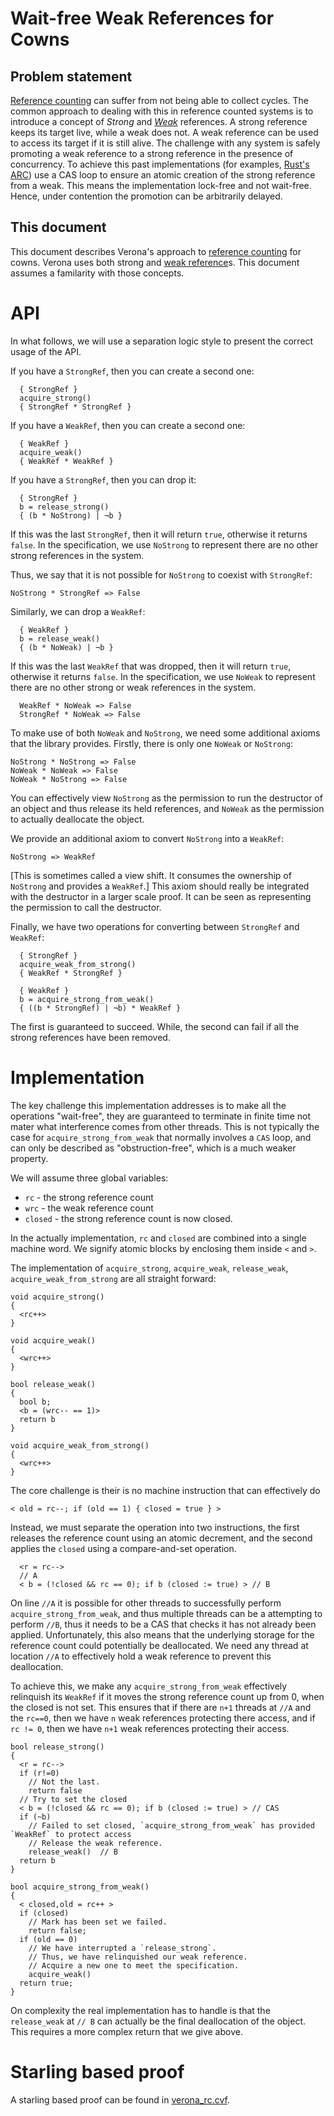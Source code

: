 # Wait-free Weak References for Cowns

## Problem statement

[Reference counting](https://en.wikipedia.org/wiki/Reference_counting) can suffer from not being able to collect cycles.
The common approach to dealing with this in reference counted systems is to introduce a concept of *Strong* and *[Weak](https://en.wikipedia.org/wiki/Weak_reference)* references.
A strong reference keeps its target live, while a weak does not.
A weak reference can be used to access its target if it is still alive.
The challenge with any system is safely promoting a weak reference to a strong reference in the presence of concurrency.
To achieve this past implementations (for examples, [Rust's ARC](https://doc.rust-lang.org/src/alloc/sync.rs.html#1979)) use a CAS loop to ensure an atomic creation of the strong reference from a weak. 
This means the implementation lock-free and not wait-free. 
Hence, under contention the promotion can be arbitrarily delayed. 

## This document

This document describes Verona's approach to [reference counting](https://en.wikipedia.org/wiki/Reference_counting) for cowns.
Verona uses both strong and [weak reference](https://en.wikipedia.org/wiki/Weak_reference)s.
This document assumes a familarity with those concepts.  



# API

In what follows, we will use a separation logic style to present the correct usage of the API. 

If you have a `StrongRef`, then you can create a second one:
```
  { StrongRef }
  acquire_strong()
  { StrongRef * StrongRef }
```

If you have a `WeakRef`, then you can create a second one:
```
  { WeakRef }
  acquire_weak()
  { WeakRef * WeakRef }
```

If you have a `StrongRef`, then you can drop it:
```
  { StrongRef }
  b = release_strong()
  { (b * NoStrong) | ¬b }
```
If this was the last `StrongRef`, then it will return `true`, otherwise it returns `false`. In the specification, we use `NoStrong` to represent there are no other strong references in the system.

Thus, we say that it is not possible for `NoStrong` to coexist with `StrongRef`:
```
NoStrong * StrongRef => False
```

Similarly, we can drop a `WeakRef`:
```
  { WeakRef }
  b = release_weak() 
  { (b * NoWeak) | ¬b }
```
If this was the last `WeakRef` that was dropped, then it will return `true`, otherwise it returns `false`.  In the specification, we use `NoWeak` to represent there are no other strong or weak references in the system.
```
  WeakRef * NoWeak => False
  StrongRef * NoWeak => False
```

To make use of both `NoWeak` and `NoStrong`, we need some additional axioms that the library provides. Firstly, there is only one `NoWeak` or `NoStrong`:
```
NoStrong * NoStrong => False
NoWeak * NoWeak => False
NoWeak * NoStrong => False
```
You can effectively view `NoStrong` as the permission to run the destructor of an object and thus release its held references, and `NoWeak` as the permission to actually deallocate the object.

We provide an additional axiom to convert `NoStrong` into a `WeakRef`:
```
NoStrong => WeakRef
```
[This is sometimes called a view shift.  It consumes the ownership of `NoStrong` and provides a `WeakRef`.]
This axiom should really be integrated with the destructor in a larger scale proof.  It can be seen as representing the permission to call the destructor.


Finally, we have two operations for converting between `StrongRef` and `WeakRef`:
```
  { StrongRef }
  acquire_weak_from_strong()
  { WeakRef * StrongRef }

  { WeakRef }
  b = acquire_strong_from_weak()
  { ((b * StrongRef) | ¬b) * WeakRef }
```
The first is guaranteed to succeed. While, the second can fail if all the strong references have been removed. 

# Implementation

The key challenge this implementation addresses is to make all the operations "wait-free", they are guaranteed to terminate in finite time not mater what interference comes from other threads.
This is not typically the case for `acquire_strong_from_weak` that normally involves a `CAS` loop, and can only be described as "obstruction-free", which is a much weaker property. 

We will assume three global variables:
* `rc` - the strong reference count
* `wrc` - the weak reference count
* `closed` - the strong reference count is now closed.

In the actually implementation, `rc` and `closed` are combined into a single machine word.
We signify atomic blocks by enclosing them inside `<` and `>`.

The implementation of `acquire_strong`, `acquire_weak`, `release_weak`, `acquire_weak_from_strong` are all straight forward:

```
void acquire_strong()
{
  <rc++>
}

void acquire_weak()
{
  <wrc++>
}

bool release_weak()
{
  bool b;
  <b = (wrc-- == 1)>
  return b
}

void acquire_weak_from_strong()
{
  <wrc++>
}
```

The core challenge is their is no machine instruction that can effectively do
```
< old = rc--; if (old == 1) { closed = true } >
```
Instead, we must separate the operation into two instructions, the first releases the reference count using an atomic decrement, and the second
applies the `closed` using a compare-and-set operation.  
```
  <r = rc-->
  // A
  < b = (!closed && rc == 0); if b (closed := true) > // B
```
On line `//A` it is possible for other threads to successfully perform `acquire_strong_from_weak`, and thus multiple threads can be a attempting to perform `//B`, thus it needs to be a CAS that checks it has not already been applied.
Unfortunately, this also means that the underlying storage for the reference count could potentially be deallocated.  We need any thread at location `//A` to effectively hold a weak reference to prevent this deallocation.

To achieve this, we make any `acquire_strong_from_weak` effectively relinquish its `WeakRef` if it moves the strong reference count up from 0, when the closed is not set.  This ensures that if there are `n+1` threads at `//A` and the `rc==0`, then we have `n` weak references protecting there access, and if `rc != 0`, then we have `n+1` weak references protecting their access.


```
bool release_strong()
{
  <r = rc-->
  if (r!=0)
    // Not the last.
    return false
  // Try to set the closed
  < b = (!closed && rc == 0); if b (closed := true) > // CAS
  if (~b)
    // Failed to set closed, `acquire_strong_from_weak` has provided `WeakRef` to protect access
    // Release the weak reference.
    release_weak()  // B
  return b
}

bool acquire_strong_from_weak()
{
  < closed,old = rc++ >
  if (closed)
    // Mark has been set we failed.
    return false;
  if (old == 0)
    // We have interrupted a `release_strong`.
    // Thus, we have relinquished our weak reference.
    // Acquire a new one to meet the specification.
    acquire_weak()
  return true;
}
```

On complexity the real implementation has to handle is that the `release_weak` at `// B` can actually be the final deallocation of the object. This requires a more complex return that we give above.


# Starling based proof

A starling based proof can be found in [verona_rc.cvf](./verona_rc.cvf).
